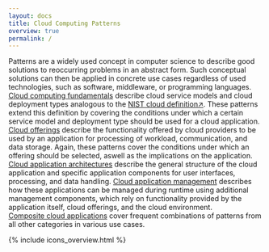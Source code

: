 ```yaml
---
layout: docs
title: Cloud Computing Patterns
overview: true
permalink: /
---
```


Patterns are a widely used concept in computer science to describe good solutions to reoccurring problems in an abstract form. Such conceptual solutions can then be applied in concrete use cases regardless of used technologies, such as software, middleware, or programming languages.<br>
[Cloud computing fundamentals](/#cloud-computing-fundamentals) describe cloud service models and cloud deployment types analogous to the [NIST cloud definition↗](http://nvlpubs.nist.gov/nistpubs/Legacy/SP/nistspecialpublication800-145.pdf). These patterns extend this definition by covering the conditions under which a certain service model and deployment type should be used for a cloud application.<br> 
[Cloud offerings](/#cloud-offerings) describe the functionality offered by cloud providers to be used by an application for processing of workload, communication, and data storage. Again, these patterns cover the conditions under which an offering should be selected, aswell as the implications on the application.<br> 
[Cloud application architectures](/#cloud-application-architectures) describe the general structure of the cloud application and specific application components for user interfaces, processing, and data handling. 
[Cloud application management](/#cloud-application-management) describes how these applications can be managed during runtime using additional management components, which rely on functionality provided by the application itself, cloud offerings, and the cloud environment.<br>
[Composite cloud applications](/#composite-cloud-applications) cover frequent combinations of patterns from all other categories in various use cases.


{% include icons_overview.html %}

